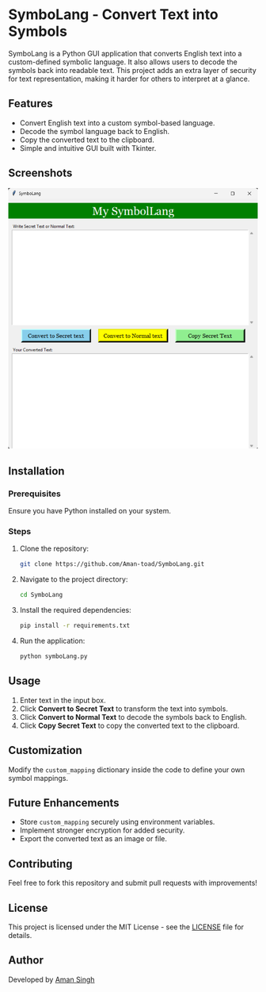 # SymboLang - Convert Text into Symbols

SymboLang is a Python GUI application that converts English text into a custom-defined symbolic language. It also allows users to decode the symbols back into readable text. This project adds an extra layer of security for text representation, making it harder for others to interpret at a glance.

## Features
- Convert English text into a custom symbol-based language.
- Decode the symbol language back to English.
- Copy the converted text to the clipboard.
- Simple and intuitive GUI built with Tkinter.

## Screenshots
![SymboLang UI](https://github.com/Aman-toad/SymboLang/blob/main/Screenshot%202025-03-15%20011850.png?raw=true)

## Installation
### Prerequisites
Ensure you have Python installed on your system.

### Steps
1. Clone the repository:
   ```sh
   git clone https://github.com/Aman-toad/SymboLang.git
   ```
2. Navigate to the project directory:
   ```sh
   cd SymboLang
   ```
3. Install the required dependencies:
   ```sh
   pip install -r requirements.txt
   ```
4. Run the application:
   ```sh
   python symboLang.py
   ```

## Usage
1. Enter text in the input box.
2. Click **Convert to Secret Text** to transform the text into symbols.
3. Click **Convert to Normal Text** to decode the symbols back to English.
4. Click **Copy Secret Text** to copy the converted text to the clipboard.

## Customization
Modify the `custom_mapping` dictionary inside the code to define your own symbol mappings.

## Future Enhancements
- Store `custom_mapping` securely using environment variables.
- Implement stronger encryption for added security.
- Export the converted text as an image or file.

## Contributing
Feel free to fork this repository and submit pull requests with improvements!

## License
This project is licensed under the MIT License - see the [LICENSE](LICENSE) file for details.

## Author
Developed by [Aman Singh](https://github.com/Aman-toad)

